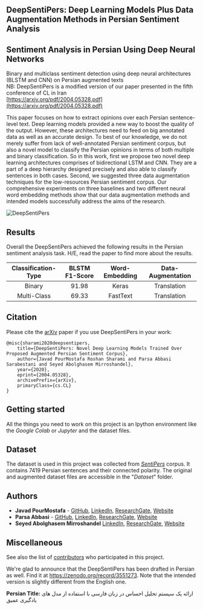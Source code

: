 ## DeepSentiPers: Deep Learning Models Plus Data Augmentation Methods in Persian Sentiment Analysis
## Sentiment Analysis in Persian Using Deep Neural Networks
Binary and multiclass sentiment detection using deep neural architectures (BLSTM and CNN) on Persian augmented texts
<br>
NB: DeepSentiPers is a modified version of our paper presented in the fifth conference of CL in Iran
<br>
[https://arxiv.org/pdf/2004.05328.pdf](https://arxiv.org/pdf/2004.05328.pdf)

This paper focuses on how to extract opinions over each Persian sentence-level text. Deep learning models provided a new way to boost the quality of the output. However, these architectures need to feed on big annotated data as well as an accurate design. To best of our knowledge, we do not merely suffer from lack of well-annotated Persian sentiment corpus, but also a novel model to classify the Persian opinions in terms of both multiple and binary classification. So in this work, first we propose two novel deep learning architectures comprises of bidirectional LSTM and CNN. They are a part of a deep hierarchy designed precisely and also able to classify sentences in both cases. Second, we suggested three data augmentation techniques for the low-resources Persian sentiment corpus. Our comprehensive experiments on three baselines and two different neural word embedding methods show that our data augmentation methods and intended models successfully address the aims of the research.

![DeepSentiPers](https://javad.pourmostafa.com/assets/images/DeepSentiPers.png)

## Results
Overall the DeepSentiPers achieved the following results in the Persian sentiment analysis task. H/E, read the paper to find more about the results.

| Classification-Type | BLSTM F1-Score | Word-Embedding | Data-Augmentation |
|:-------------------:|:--------------:|:--------------:|:-----------------:|
|        Binary       |      91.98     |      Keras     |   Translation     |
|     Multi-Class     |      69.33     |    FastText    |   Translation     |

## Citation
Please cite the [arXiv](https://arxiv.org/pdf/2004.05328.pdf) paper if you use DeepSentiPers in your work:
```
@misc{sharami2020deepsentipers,
    title={DeepSentiPers: Novel Deep Learning Models Trained Over Proposed Augmented Persian Sentiment Corpus},
    author={Javad PourMostafa Roshan Sharami and Parsa Abbasi Sarabestani and Seyed Abolghasem Mirroshandel},
    year={2020},
    eprint={2004.05328},
    archivePrefix={arXiv},
    primaryClass={cs.CL}
}
```

## Getting started

All the things you need to work on this project is an Ipython environment like the *Google Colab* or *Jupyter* and the dataset files.

## Dataset

The dataset is used in this project was collected from *[SentiPers](https://arxiv.org/abs/1801.07737)* corpus. It contains 7419 Persian sentences and their connected polarity.
The original and augmented dataset files are accessible in the "*Dataset*" folder.

## Authors

- **Javad PourMostafa** - [GitHub](https://github.com/JoyeBright), [LinkedIn](https://www.linkedin.com/in/javadpourmostafa), [ResearchGate](https://www.researchgate.net/profile/Javad_Pourmostafa_Roshan_Sharami), [Website](https://javad.pourmostafa.com)
- **Parsa Abbasi** - [GitHub](https://github.com/parsa-abbasi), [LinkedIn](https://www.linkedin.com/in/parsa-abbasi/), [ResearchGate](https://www.researchgate.net/profile/Parsa_Abbasi_Sarabestani), [Website](http://parsa-abbasi.ir)
- **Seyed Abolghasem Mirroshandel** [LinkedIn](https://ir.linkedin.com/in/seyed-abolghasem-mirroshandel-1a3a5950), [ResearchGate](https://www.researchgate.net/profile/Seyedabolghasem_Mirroshandel), [Website](https://nlp.guilan.ac.ir/mirroshandel)

## Miscellaneous

See also the list of [contributors](https://github.com/parsa-abbasi/Sentiment-Analysis/contributors) who participated in this project.

We're glad to announce that the DeepSentiPers has been drafted in Persian as well. Find it at https://zenodo.org/record/3551273. Note that the intended version is slightly different from the English one. 

**Persian Title:** ارائه یک سیستم تحلیل احساس در زبان فارسی با استفاده از مدل های یادگیری عمیق
